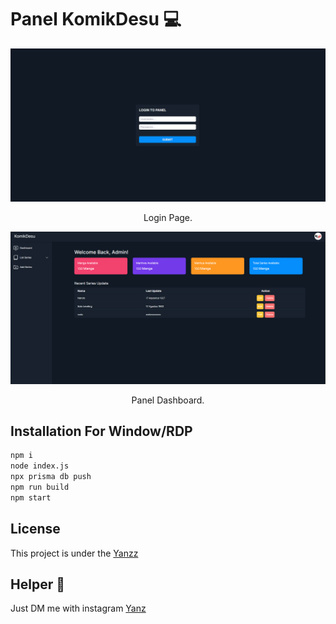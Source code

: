 <h1>Panel KomikDesu 💻</h1>

<p align="center">
  <img src="./image/login.png" width="550" />
</p>
 
<p align="center">Login Page.</p>

<p align="center">
  <img src="./image/dashboard.png" width="550" />
</p>
 
<p align="center">Panel Dashboard.</p>

## Installation For Window/RDP

```bash
npm i
node index.js
npx prisma db push
npm run build
npm start
```

## License

This project is under the [Yanzz](https://github.com/Yanzz231)

## Helper 🤖

Just DM me with instagram [Yanz](https://www.instagram.com/iyanmikasa/)